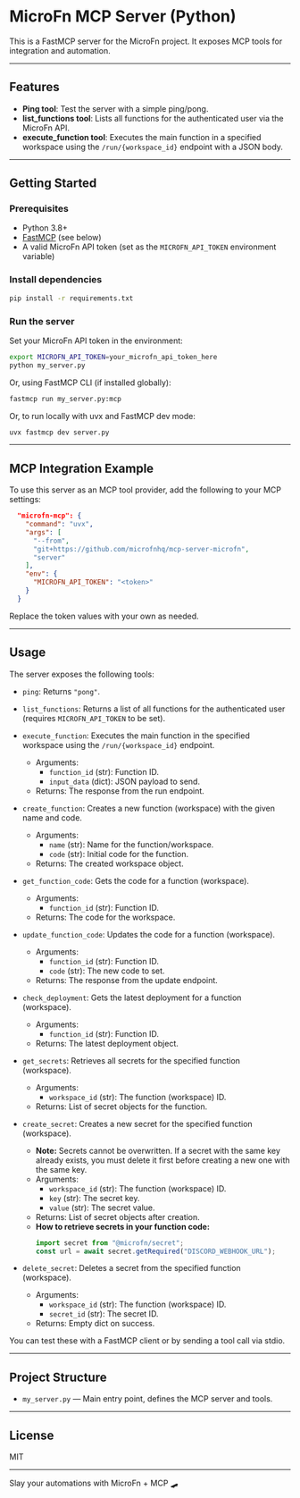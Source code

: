 # MicroFn MCP Server (Python)

This is a FastMCP server for the MicroFn project. It exposes MCP tools for integration and automation.

---

## Features

- **Ping tool**: Test the server with a simple ping/pong.
- **list_functions tool**: Lists all functions for the authenticated user via the MicroFn API.
- **execute_function tool**: Executes the main function in a specified workspace using the `/run/{workspace_id}` endpoint with a JSON body.

---

## Getting Started

### Prerequisites

- Python 3.8+
- [FastMCP](https://gofastmcp.com/) (see below)
- A valid MicroFn API token (set as the `MICROFN_API_TOKEN` environment variable)

### Install dependencies

```sh
pip install -r requirements.txt
```

### Run the server

Set your MicroFn API token in the environment:

```sh
export MICROFN_API_TOKEN=your_microfn_api_token_here
python my_server.py
```

Or, using FastMCP CLI (if installed globally):

```sh
fastmcp run my_server.py:mcp
```

Or, to run locally with uvx and FastMCP dev mode:

```sh
uvx fastmcp dev server.py
```

---

## MCP Integration Example

To use this server as an MCP tool provider, add the following to your MCP settings:

```json
  "microfn-mcp": {
    "command": "uvx",
    "args": [
      "--from",
      "git+https://github.com/microfnhq/mcp-server-microfn",
      "server"
    ],
    "env": {
      "MICROFN_API_TOKEN": "<token>"
    }
  }
```

Replace the token values with your own as needed.

---

## Usage

The server exposes the following tools:

- `ping`: Returns `"pong"`.
- `list_functions`: Returns a list of all functions for the authenticated user (requires `MICROFN_API_TOKEN` to be set).
- `execute_function`: Executes the main function in the specified workspace using the `/run/{workspace_id}` endpoint.

  - Arguments:
    - `function_id` (str): Function ID.
    - `input_data` (dict): JSON payload to send.
  - Returns: The response from the run endpoint.

- `create_function`: Creates a new function (workspace) with the given name and code.

  - Arguments:
    - `name` (str): Name for the function/workspace.
    - `code` (str): Initial code for the function.
  - Returns: The created workspace object.

- `get_function_code`: Gets the code for a function (workspace).

  - Arguments:
    - `function_id` (str): Function ID.
  - Returns: The code for the workspace.

- `update_function_code`: Updates the code for a function (workspace).

  - Arguments:
    - `function_id` (str): Function ID.
    - `code` (str): The new code to set.
  - Returns: The response from the update endpoint.

- `check_deployment`: Gets the latest deployment for a function (workspace).
  - Arguments:
    - `function_id` (str): Function ID.
  - Returns: The latest deployment object.

- `get_secrets`: Retrieves all secrets for the specified function (workspace).
  - Arguments:
    - `workspace_id` (str): The function (workspace) ID.
  - Returns: List of secret objects for the function.

- `create_secret`: Creates a new secret for the specified function (workspace).
  - **Note:** Secrets cannot be overwritten. If a secret with the same key already exists, you must delete it first before creating a new one with the same key.
  - Arguments:
    - `workspace_id` (str): The function (workspace) ID.
    - `key` (str): The secret key.
    - `value` (str): The secret value.
  - Returns: List of secret objects after creation.
  - **How to retrieve secrets in your function code:**
    ```js
    import secret from "@microfn/secret";
    const url = await secret.getRequired("DISCORD_WEBHOOK_URL");
    ```

- `delete_secret`: Deletes a secret from the specified function (workspace).
  - Arguments:
    - `workspace_id` (str): The function (workspace) ID.
    - `secret_id` (str): The secret ID.
  - Returns: Empty dict on success.

You can test these with a FastMCP client or by sending a tool call via stdio.

---

## Project Structure

- `my_server.py` — Main entry point, defines the MCP server and tools.

---

## License

MIT

---

Slay your automations with MicroFn + MCP 🛹
